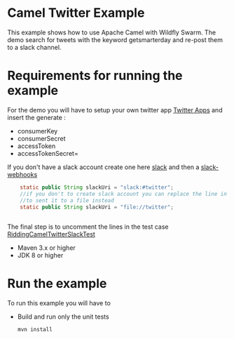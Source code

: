 
# Camel Twitter Example
 
This example shows how to use Apache Camel with Wildfly Swarm. The demo search
for tweets with the keyword getsmarterday and re-post them to a slack channel.

# Requirements for running the example

For the demo you will have to setup your own twitter app
[Twitter Apps](https://apps.twitter.com/) and insert the generate :
 - consumerKey
 - consumerSecret
 - accessToken
 - accessTokenSecret=

If you don't have a slack account create one here [slack](https://slack.com/)
and then a [slack-webhooks](https://slack.com/signin?redir=%2Fservices%2Fnew%2Fincoming-webhook%2F)

```java
    static public String slackUri = "slack:#twitter";
    //if you don't to create slack account you can replace the line in RiddingCamelTwitterSlackBuilder
    //to sent it to a file instead
    static public String slackUri = "file://twitter"; 
    
```

The final step is to uncomment the lines in the test case [RiddingCamelTwitterSlackTest](https://github.com/fharms/java-examples/blob/camel_twitter_slack/camel-twitter-slack/src/test/java/integration/RiddingCamelTwitterSlackTest.java#L73)

* Maven 3.x or higher
* JDK 8 or higher

# Run the example

To run this example you will have to 

* Build and run only the unit tests

     ``mvn install``